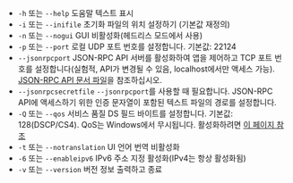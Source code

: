 
[주석]: # (이것은 여러 문서에서 사용하기위한 포함 파일입니다)

- `-h` 또는 `--help`         도움말 텍스트 표시         
- `-i` 또는 `--inifile`      초기화 파일의 위치 설정하기 (기본값 재정의)
- `-n` 또는 `--nogui`        GUI 비활성화(헤드리스 모드에서 사용)                      
- `-p` 또는 `--port`         로컬 UDP 포트 번호를 설정합니다. 기본값: 22124
- `--jsonrpcport`            JSON-RPC API 서버를 활성화하여 앱을 제어하고 TCP 포트 번호를 설정합니다(실험적, API가 변경될 수 있음, localhost에서만 액세스 가능). [JSON-RPC API 문서 파일](https://github.com/jamulussoftware/jamulus/blob/main/docs/JSON-RPC.md)을 참조하십시오.
- `--jsonrpcsecretfile`      `--jsonrpcport`를 사용할 때 필요합니다. JSON-RPC API에 액세스하기 위한 인증 문자열이 포함된 텍스트 파일의 경로를 설정합니다.
- `-Q` 또는 `--qos`          서비스 품질 DS 필드 바이트를 설정합니다. 기본값: 128(DSCP/CS4). QoS는 Windows에서 무시됩니다. 활성화하려면 [이 페이지 참조](QOS-Windows)
- `-t` 또는 `--notranslation`   UI 언어 번역 비활성화
- `-6` 또는 `--enableipv6`    IPv6 주소 지정 활성화(IPv4는 항상 활성화됨)
- `-v` 또는 `--version`       버전 정보 출력하고 종료
